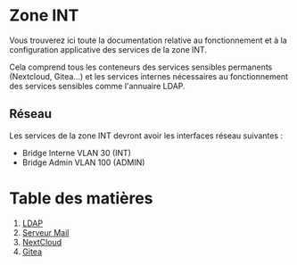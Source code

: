 # Zone INT
Vous trouverez ici toute la documentation relative au fonctionnement et à la configuration applicative des services de la zone INT.

Cela comprend tous les conteneurs des services sensibles permanents (Nextcloud, Gitea...) et les services internes nécessaires au fonctionnement des services sensibles comme l'annuaire LDAP.

## Réseau
Les services de la zone INT devront avoir les interfaces réseau suivantes :
- Bridge Interne VLAN 30 (INT)
- Bridge Admin VLAN 100 (ADMIN)

# Table des matières
1. [LDAP](ldap/README.md)
2. [Serveur Mail](mail.md)
3. [NextCloud](nextcloud.md)
4. [Gitea](gitea.md)
